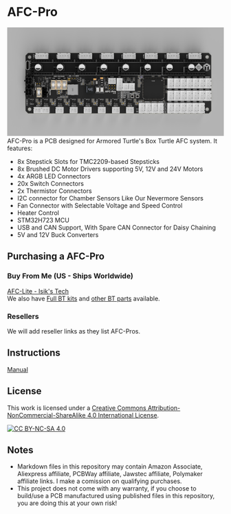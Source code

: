 # AFC-Pro
![AFC-Pro PCB](https://raw.githubusercontent.com/xbst/AFC-Pro/refs/heads/master/Images/PCB.PNG)
AFC-Pro is a PCB designed for Armored Turtle's Box Turtle AFC system. It features:
- 8x Stepstick Slots for TMC2209-based Stepsticks
- 8x Brushed DC Motor Drivers supporting 5V, 12V and 24V Motors
- 4x ARGB LED Connectors
- 20x Switch Connectors
- 2x Thermistor Connectors
- I2C connector for Chamber Sensors Like Our Nevermore Sensors
- Fan Connector with Selectable Voltage and Speed Control
- Heater Control
- STM32H723 MCU
- USB and CAN Support, With Spare CAN Connector for Daisy Chaining
- 5V and 12V Buck Converters

## Purchasing a AFC-Pro
### Buy From Me (US - Ships Worldwide)
[AFC-Lite - Isik's Tech](https://store.isiks.tech/products/afc-pro) <br>
We also have [Full BT kits](https://store.isiks.tech/products/box-turtle-kit) and [other BT parts](https://store.isiks.tech/collections/box-turtle-parts) available.

### Resellers
We will add reseller links as they list AFC-Pros.

## Instructions
[Manual](https://raw.githubusercontent.com/xbst/AFC-Pro/refs/heads/master/Docs/AFC-Pro_Manual.pdf)

## License
This work is licensed under a
[Creative Commons Attribution-NonCommercial-ShareAlike 4.0 International License][cc-by-nc-sa].

[![CC BY-NC-SA 4.0][cc-by-nc-sa-image]][cc-by-nc-sa]

[cc-by-nc-sa]: http://creativecommons.org/licenses/by-nc-sa/4.0/
[cc-by-nc-sa-image]: https://licensebuttons.net/l/by-nc-sa/4.0/88x31.png
[cc-by-nc-sa-shield]: https://img.shields.io/badge/License-CC%20BY--NC--SA%204.0-lightgrey.svg

## Notes
- Markdown files in this repository may contain Amazon Associate, Aliexpress affiliate, PCBWay affiliate, Jawstec affiliate, Polymaker affiliate links. I make a comission on qualifying purchases.
- This project does not come with any warranty, if you choose to build/use a PCB manufactured using published files in this repository, you are doing this at your own risk!
